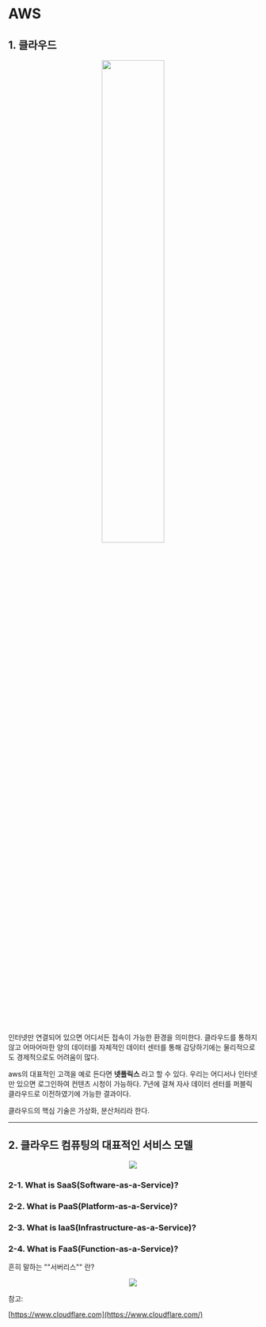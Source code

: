 # AWS
## 1. 클라우드
<center>
<img src="https://a0.awsstatic.com/libra-css/images/logos/aws_logo_smile_1200x630.png" width="50%" height="50%">
</center>

인터넷만 연결되어 있으면 어디서든 접속이 가능한 환경을 의미한다.
클라우드를 통하지 않고 어마어마한 양의 데이터를 자체적인 데이터 센터를 통해 감당하기에는 물리적으로도 경제적으로도 어려움이 많다.

aws의 대표적인 고객을 예로 든다면 **넷플릭스** 라고 할 수 있다.
우리는 어디서나 인터넷만 있으면 로그인하여 컨텐츠 시청이 가능하다. 
7년에 걸쳐 자사 데이터 센터를 퍼블릭 클라우드로 이전하였기에 가능한 결과이다.

클라우드의 핵심 기술은 가상화, 분산처리라 한다.


---

## 2. 클라우드 컴퓨팅의 대표적인 서비스 모델

<center>
<img src="https://www.cloudflare.com/img/learning/serverless/glossary/platform-as-a-service-paas/saas-paas-iaas-diagram.svg" >
</center>

### 2-1. What is SaaS(Software-as-a-Service)?

### 2-2. What is PaaS(Platform-as-a-Service)?

### 2-3. What is IaaS(Infrastructure-as-a-Service)?

### 2-4. What is FaaS(Function-as-a-Service)?

흔히 말하는 ""서버리스"" 란? 

<center>
<img src="https://www.cloudflare.com/img/learning/serverless/glossary/function-as-a-service-faas/monolithic-application-microservice-faas.svg" >
</center>

참고:

[https://www.cloudflare.com](https://www.cloudflare.com/)